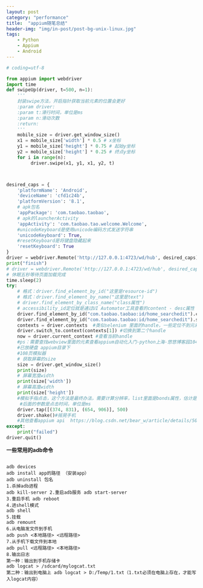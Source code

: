 ```yaml
---
layout: post
category: "performance"
title:  "appium随笔总结"
header-img: "img/in-post/post-bg-unix-linux.jpg"
tags:
    - Python
    - Appium
    - Android
---
```




```python
# coding=utf-8

from appium import webdriver
import time
def swipeUp(driver, t=500, n=1):
    '''
    封装swipe方法，开启指针获取当前元素的位置会更好
    :param driver:
    :param t:滑行时间，单位是ms
    :param n:滑动次数
    :return:
    '''
    mobile_size = driver.get_window_size()
    x1 = mobile_size['width'] * 0.5 # x坐标
    y1 = mobile_size['height'] * 0.75 # 起始y坐标
    y2 = mobile_size['height'] * 0.25 # 终点y坐标
    for i in range(n):
         driver.swipe(x1, y1, x1, y2, t)



desired_caps = {
    'platformName': 'Android',
    'deviceName': 'cfd1c24b',
    'platformVersion': '8.1',
    # apk包名
    'appPackage': 'com.taobao.taobao',
    # apk的launcherActivity
    'appActivity': 'com.taobao.tao.welcome.Welcome',
    #unicodeKeyboard是使用unicode编码方式发送字符串
    'unicodeKeyboard': True,
    #resetKeyboard是将键盘隐藏起来
    'resetKeyboard': True
}
driver = webdriver.Remote('http://127.0.0.1:4723/wd/hub', desired_caps)
print("finish")
# driver = webdriver.Remote('http://127.0.0.1:4723/wd/hub', desired_caps)
# 休眠五秒等待页面加载完成
time.sleep(2)
try:
    # 格式：driver.find_element_by_id("这里是resource-id")
    # 格式：driver.find_element_by_name("这里是text")
    # driver.find_element_by_class_name("class属性")
    # accessibility_id定位就是通过UI Automator工具查看的content - desc属性
    driver.find_element_by_id("com.taobao.taobao:id/home_searchedit").click()
    driver.find_element_by_id("com.taobao.taobao:id/home_searchedit").send_keys(u'shuru') #不知道不加u行不行
    contexts = driver.contexts  #类似selenium 里面的handle，一些定位不到元素是因为套用了webview，需要进行切换
    driver.switch_to.context(contexts[1]) #切换到第二个handle
    now = driver.current_context #查看当前handle
    #ps：需要查找webview里面的元素查看appium自动化入门-python上海-悠悠博客园104页，真用到的时候还可以看一下
    #已放硬盘 appium目录下
    #108页模拟器
    # 获取屏幕的size
    size = driver.get_window_size()
    print(size)
    # 屏幕宽度width
    print(size['width'])
    # 屏幕高度width
    print(size['height'])
    #模拟手指点击，这个方法是最终办法，需要计算分辨率，list里面是bonds属性，估计是坐标一类的
     #后面的参数是点击时间，单位是ms
    driver.tap([(374, 831), (654, 906)], 500)
    driver.shake()#摇晃手机
    #其他查看appium api  https://blog.csdn.net/bear_w/article/details/50330565
except:
    print("failed")
driver.quit()
```
**一些常用的adb命令**
<pre><code>
adb devices
adb install app的路径 （安装app）
adb uninstall 包名
1.杀掉adb进程
adb kill-server 2.重启adb服务 adb start-server
3.重启手机 adb reboot
4.进shell模式
adb shell
5.挂载
adb remount
6.从电脑发文件到手机
adb push <本地路径> <远程路径>
7.从手机下载文件到本地
adb pull <远程路径> <本地路径>
8.输出日志
第一种：输出到手机存储卡
adb logcat > /sdcard/mylogcat.txt
第二种：输出到电脑上 adb logcat > D:/Temp/1.txt（1.txt必须在电脑上存在，才能写入logcat内容）





